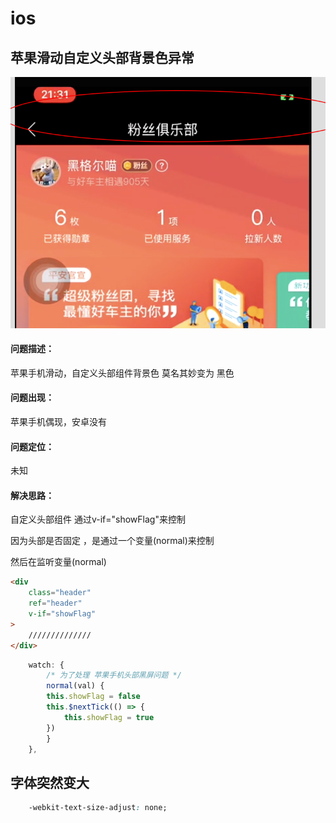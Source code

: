 # ios

## 苹果滑动自定义头部背景色异常

![图片](../.vuepress/public/Snipaste_2019-07-04_18-20-12.png)

#### 问题描述：

苹果手机滑动，自定义头部组件背景色 莫名其妙变为 黑色

#### 问题出现：

苹果手机偶现，安卓没有

#### 问题定位： 

未知

#### 解决思路：

自定义头部组件  通过v-if="showFlag"来控制

因为头部是否固定 ，是通过一个变量(normal)来控制

然后在监听变量(normal)

``` html
<div
    class="header"
    ref="header"
    v-if="showFlag"
>
	//////////////
</div>
```



``` js
	watch: {
        /* 为了处理 苹果手机头部黑屏问题 */
        normal(val) {
        this.showFlag = false
        this.$nextTick(() => {
            this.showFlag = true
        })
        }
    },
```

## 字体突然变大

``` css
    -webkit-text-size-adjust: none;
```

​	